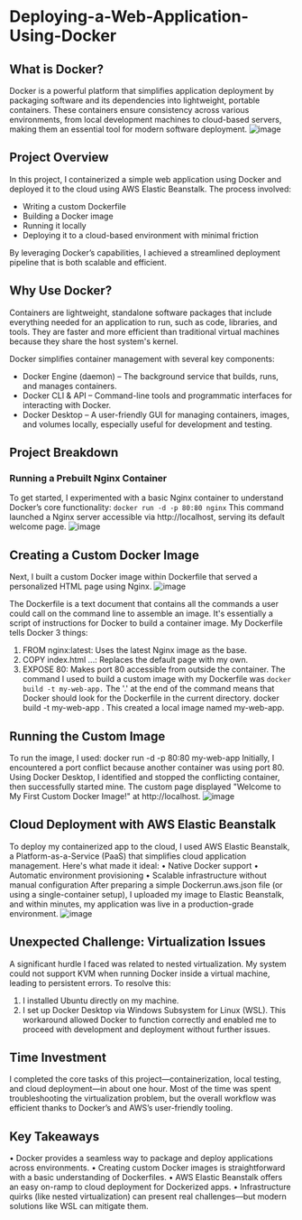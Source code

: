 # Deploying-a-Web-Application-Using-Docker
## What is Docker?
Docker is a powerful platform that simplifies application deployment by packaging software and its dependencies into lightweight, portable containers. These containers ensure consistency across various environments, from local development machines to cloud-based servers, making them an essential tool for modern software deployment.
![image](https://github.com/user-attachments/assets/96f0ecb0-a4ca-4656-b371-e5d9cc42beec)

## Project Overview
In this project, I containerized a simple web application using Docker and deployed it to the cloud using AWS Elastic Beanstalk. The process involved:
- Writing a custom Dockerfile
- Building a Docker image
- Running it locally
- Deploying it to a cloud-based environment with minimal friction

By leveraging Docker’s capabilities, I achieved a streamlined deployment pipeline that is both scalable and efficient.

## Why Use Docker?
Containers are lightweight, standalone software packages that include everything needed for an application to run, such as code, libraries, and tools. They are faster and more efficient than traditional virtual machines because they share the host system's kernel.

Docker simplifies container management with several key components:
- Docker Engine (daemon) – The background service that builds, runs, and manages containers.
- Docker CLI & API – Command-line tools and programmatic interfaces for interacting with Docker.
- Docker Desktop – A user-friendly GUI for managing containers, images, and volumes locally, especially useful for development and testing.

## Project Breakdown
### Running a Prebuilt Nginx Container
To get started, I experimented with a basic Nginx container to understand Docker’s core functionality: `docker run -d -p 80:80 nginx`
This command launched a Nginx server accessible via http://localhost, serving its default welcome page.
![image](https://github.com/user-attachments/assets/58f55b3e-d8af-418a-98cd-de51c289bda6)

## Creating a Custom Docker Image
Next, I built a custom Docker image within Dockerfile that served a personalized HTML page using Nginx.
![image](https://github.com/user-attachments/assets/65f8c0e6-00b0-48c0-8e98-52722607f167)

The Dockerfile is a text document that contains all the commands a user could call on the command line to assemble an image. It's essentially a script of instructions for Docker to build a container image. My Dockerfile tells Docker 3 things: 
1)	FROM nginx:latest: Uses the latest Nginx image as the base.
2)	COPY index.html ...: Replaces the default page with my own.
3)	EXPOSE 80: Makes port 80 accessible from outside the container.
The command I used to build a custom image with my Dockerfile was `docker build -t my-web-app.` The '.' at the end of the command means that Docker should look for the Dockerfile in the current directory.
docker build -t my-web-app .
This created a local image named my-web-app.

## Running the Custom Image
To run the image, I used:
docker run -d -p 80:80 my-web-app
Initially, I encountered a port conflict because another container was using port 80. Using Docker Desktop, I identified and stopped the conflicting container, then successfully started mine. The custom page displayed "Welcome to My First Custom Docker Image!" at http://localhost.
![image](https://github.com/user-attachments/assets/8dab65f6-6b40-4df0-8a3c-f457820883e3)

## Cloud Deployment with AWS Elastic Beanstalk
To deploy my containerized app to the cloud, I used AWS Elastic Beanstalk, a Platform-as-a-Service (PaaS) that simplifies cloud application management. Here's what made it ideal:
•	Native Docker support
•	Automatic environment provisioning
•	Scalable infrastructure without manual configuration
After preparing a simple Dockerrun.aws.json file (or using a single-container setup), I uploaded my image to Elastic Beanstalk, and within minutes, my application was live in a production-grade environment.
![image](https://github.com/user-attachments/assets/a32a5771-63ee-4842-a3cf-ca1e05561f32)

## Unexpected Challenge: Virtualization Issues
A significant hurdle I faced was related to nested virtualization. My system could not support KVM when running Docker inside a virtual machine, leading to persistent errors. To resolve this:
1.	I installed Ubuntu directly on my machine.
2.	I set up Docker Desktop via Windows Subsystem for Linux (WSL).
This workaround allowed Docker to function correctly and enabled me to proceed with development and deployment without further issues.

## Time Investment
I completed the core tasks of this project—containerization, local testing, and cloud deployment—in about one hour. Most of the time was spent troubleshooting the virtualization problem, but the overall workflow was efficient thanks to Docker’s and AWS’s user-friendly tooling.

## Key Takeaways
•	Docker provides a seamless way to package and deploy applications across environments.
•	Creating custom Docker images is straightforward with a basic understanding of Dockerfiles.
•	AWS Elastic Beanstalk offers an easy on-ramp to cloud deployment for Dockerized apps.
•	Infrastructure quirks (like nested virtualization) can present real challenges—but modern solutions like WSL can mitigate them.


